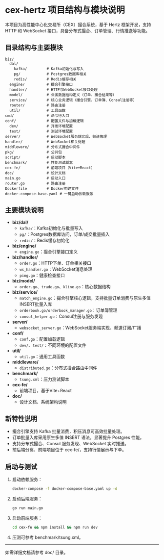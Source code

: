 # cex-hertz 项目结构与模块说明

本项目为高性能中心化交易所（CEX）撮合系统，基于 Hertz 框架开发，支持 HTTP 和 WebSocket 接口，具备分布式撮合、订单管理、行情推送等功能。

## 目录结构与主要模块

```
biz/
  dal/
    kafka/         # Kafka初始化与写入
    pg/            # Postgres数据库相关
    redis/         # Redis缓存相关
  engine/          # 撮合引擎接口
  handler/         # HTTP与WebSocket接口处理
  model/           # 业务数据结构定义（订单、撮合结果等）
  service/         # 核心业务逻辑（撮合引擎、订单簿、Consul注册等）
  router/          # 路由注册
  util/            # 工具函数
cmd/               # 命令行入口
conf/              # 配置文件与加载逻辑
  dev/             # 开发环境配置
  test/            # 测试环境配置
server/            # WebSocket服务端实现、频道管理
handler/           # WebSocket相关处理
middleware/        # 分布式撮合中间件
pkg/               # 公共包
script/            # 启动脚本
benchmark/         # 性能测试脚本
cex-fe/            # 前端项目（Vite+React）
doc/               # 设计文档
main.go            # 启动入口
router.go          # 路由注册
Dockerfile         # Docker构建文件
docker-compose-base.yaml # 一键启动依赖服务
```

## 主要模块说明

- **biz/dal/**
  - `kafka/`：Kafka初始化与批量写入
  - `pg/`：Postgres数据库访问，订单/成交批量插入
  - `redis/`：Redis缓存初始化
- **biz/engine/**
  - `engine.go`：撮合引擎接口定义
- **biz/handler/**
  - `order.go`：HTTP下单、订单相关接口
  - `ws_handler.go`：WebSocket消息处理
  - `ping.go`：健康检查接口
- **biz/model/**
  - `order.go`、`trade.go`、`kline.go`：核心数据结构
- **biz/service/**
  - `match_engine.go`：撮合引擎核心逻辑，支持批量订单消费与原生多值INSERT批量入库
  - `orderbook.go/orderbook_manager.go`：订单簿管理
  - `consul_helper.go`：Consul注册与服务发现
- **server/**
  - `websocket_server.go`：WebSocket服务端实现、频道订阅/广播
- **conf/**
  - `conf.go`：配置加载逻辑
  - `dev/`、`test/`：不同环境的配置文件
- **util/**
  - `util.go`：通用工具函数
- **middleware/**
  - `distributed.go`：分布式撮合路由中间件
- **benchmark/**
  - `tsung.xml`：压力测试脚本
- **cex-fe/**
  - 前端项目，基于Vite+React
- **doc/**
  - 设计文档、系统架构说明

## 新特性说明

- 撮合引擎支持 Kafka 批量消费，积压消息可高效批量处理。
- 订单批量入库采用原生多值 INSERT 语法，显著提升 Postgres 性能。
- 支持分布式撮合、Consul 服务发现、WebSocket 实时推送。
- 前后端分离，前端项目位于 cex-fe/，支持行情展示与下单。

## 启动与测试

1. 启动依赖服务：
   ```sh
   docker-compose -f docker-compose-base.yaml up -d
   ```
2. 启动后端服务：
   ```sh
   go run main.go
   ```
3. 启动前端服务：
   ```sh
   cd cex-fe && npm install && npm run dev
   ```
4. 压测可参考 benchmark/tsung.xml。

---
如需详细文档请参考 doc/ 目录。
